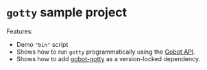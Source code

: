 # `gotty` sample project

Features:

- Demo `"bin"` script
- Shows how to run `gotty` programmatically using the [Gobot API](https://github.com/benallfree/gobot/tree/v1.0.0-alpha.31/docs/readme.md).
- Shows how to add [gobot-gotty](https://www.npmjs.com/package/gobot-gotty) as a version-locked dependency.
